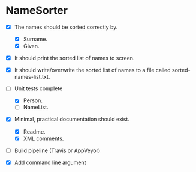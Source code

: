 # NameSorter

- [x] The names should be sorted correctly by. 
	- [x] Surname.
	- [x] Given.
- [x] It should print the sorted list of names to screen.
- [x] It should write/overwrite the sorted list of names to a file called sorted-names-list.txt.
- [ ] Unit tests complete
	- [x] Person.
	- [ ] NameList.
- [x] Minimal, practical documentation should exist.
	- [x] Readme.
	- [x] XML comments.
- [ ] Build pipeline (Travis or AppVeyor)
- [x] Add command line argument








